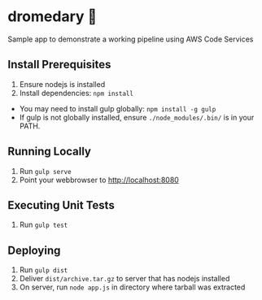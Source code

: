 # dromedary :dromedary_camel:
Sample app to demonstrate a working pipeline using AWS Code Services


## Install Prerequisites

1. Ensure nodejs is installed
1. Install dependencies: `npm install`
  * You may need to install gulp globally: `npm install -g gulp`
  * If gulp is not globally installed, ensure `./node_modules/.bin/` is in your PATH.

## Running Locally

1. Run `gulp serve`
1. Point your webbrowser to [http://localhost:8080](http://localhost:8080)

## Executing Unit Tests

1. Run `gulp test`

## Deploying

1. Run `gulp dist`
1. Deliver `dist/archive.tar.gz` to server that has nodejs installed
1. On server, run `node app.js` in directory where tarball was extracted

